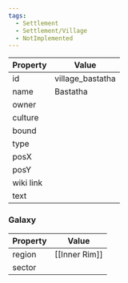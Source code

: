 ```yaml
---
tags:
  - Settlement
  - Settlement/Village
  - NotImplemented
---
```


| Property  | Value            |
| --------- | ---------------- |
| id        | village_bastatha |
| name      | Bastatha         |
| owner     |                  |
| culture   |                  |
| bound     |                  |
| type      |                  |
| posX      |                  |
| posY      |                  |
| wiki link |                  |
| text      |                  |

### Galaxy
| Property | Value         |
| -------- | ------------- |
| region   | [[Inner Rim]] |
| sector   |               |
